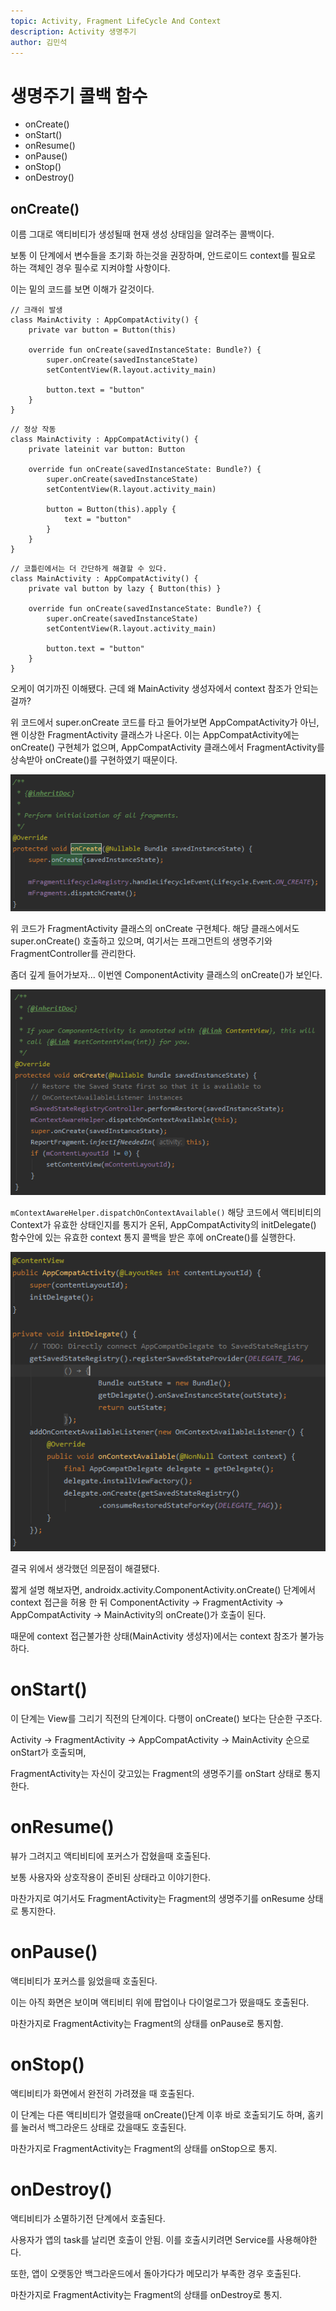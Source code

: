 ```yaml
---
topic: Activity, Fragment LifeCycle And Context
description: Activity 생명주기
author: 김민석
---
```


# 생명주기 콜백 함수
 - onCreate()
 - onStart()
 - onResume()
 - onPause()
 - onStop()
 - onDestroy()

## onCreate()

이름 그대로 액티비티가 생성될때 현재 생성 상태임을 알려주는 콜백이다.

보통 이 단계에서 변수들을 초기화 하는것을 권장하며, 안드로이드 context를 필요로 하는 객체인 경우 필수로 지켜야할 사항이다.

이는 밑의 코드를 보면 이해가 갈것이다.

```
// 크래쉬 발생
class MainActivity : AppCompatActivity() {
    private var button = Button(this)

    override fun onCreate(savedInstanceState: Bundle?) {
        super.onCreate(savedInstanceState)
        setContentView(R.layout.activity_main)
        
        button.text = "button"
    }
}
```

```
// 정상 작동
class MainActivity : AppCompatActivity() {
    private lateinit var button: Button

    override fun onCreate(savedInstanceState: Bundle?) {
        super.onCreate(savedInstanceState)
        setContentView(R.layout.activity_main)

        button = Button(this).apply { 
            text = "button"
        }
    }
}
```

```
// 코틀린에서는 더 간단하게 해결할 수 있다.
class MainActivity : AppCompatActivity() {
    private val button by lazy { Button(this) }

    override fun onCreate(savedInstanceState: Bundle?) {
        super.onCreate(savedInstanceState)
        setContentView(R.layout.activity_main)

        button.text = "button"
    }
}
```

오케이 여기까진 이해됐다.
근데 왜 MainActivity 생성자에서 context 참조가 안되는걸까?

위 코드에서 super.onCreate 코드를 타고 들어가보면 AppCompatActivity가 아닌,
왠 이상한 FragmentActivity 클래스가 나온다. 이는 AppCompatActivity에는 onCreate() 구현체가 없으며,
AppCompatActivity 클래스에서 FragmentActivity를 상속받아 onCreate()를 구현하였기 때문이다.

![onCreate](preview/FragmentActivityOnCreate.PNG)

위 코드가 FragmentActivity 클래스의 onCreate 구현체다.
해당 클래스에서도 super.onCreate() 호출하고 있으며,
여기서는 프래그먼트의 생명주기와 FragmentController를 관리한다.

좀더 깊게 들어가보자...
이번엔 ComponentActivity 클래스의 onCreate()가 보인다.

![onCreate](preview/ComponentActivityOnCreate.PNG)

`mContextAwareHelper.dispatchOnContextAvailable()` 해당 코드에서 액티비티의 Context가 유효한 상태인지를 통지가 온뒤, AppCompatActivity의 initDelegate() 함수안에 있는 유효한 context 통지 콜백을 받은 후에 onCreate()를 실행한다.

![context](preview/AppCompatAvailableContext.PNG)

결국 위에서 생각했던 의문점이 해결됐다.

짧게 설명 해보자면,
androidx.activity.ComponentActivity.onCreate() 단계에서 context 접근을 허용 한 뒤
ComponentActivity -> FragmentActivity -> AppCompatActivity -> MainActivity의 onCreate()가 호출이 된다.

때문에 context 접근불가한 상태(MainActivity 생성자)에서는 context 참조가 불가능하다.

# onStart()

이 단계는 View를 그리기 직전의 단계이다.
다행이 onCreate() 보다는 단순한 구조다.

Activity -> FragmentActivity -> AppCompatActivity -> MainActivity 순으로 onStart가 호출되며,

FragmentActivity는 자신이 갖고있는 Fragment의 생명주기를 onStart 상태로 통지한다.

# onResume()

뷰가 그려지고 액티비티에 포커스가 잡혔을때 호출된다.

보통 사용자와 상호작용이 준비된 상태라고 이야기한다.

마찬가지로 여기서도 FragmentActivity는 Fragment의 생명주기를 onResume 상태로 통지한다. 

# onPause()

액티비티가 포커스를 잃었을때 호출된다.

이는 아직 화면은 보이며 액티비티 위에 팝업이나 다이얼로그가 떴을때도 호출된다.

마찬가지로 FragmentActivity는 Fragment의 상태를 onPause로 통지함.

# onStop()

액티비티가 화면에서 완전히 가려졌을 때 호출된다.

이 단계는 다른 액티비티가 열렸을때 onCreate()단계 이후 바로 호출되기도 하며,
홈키를 눌러서 백그라운드 상태로 갔을때도 호출된다.

마찬가지로 FragmentActivity는 Fragment의 상태를 onStop으로 통지.

# onDestroy()

액티비티가 소멸하기전 단계에서 호출된다.

사용자가 앱의 task를 날리면 호출이 안됨.
이를 호출시키려면 Service를 사용해야한다.

또한,  앱이 오랫동안 백그라운드에서 돌아가다가 메모리가 부족한 경우 호출된다.

마찬가지로 FragmentActivity는 Fragment의 상태를 onDestroy로 통지.